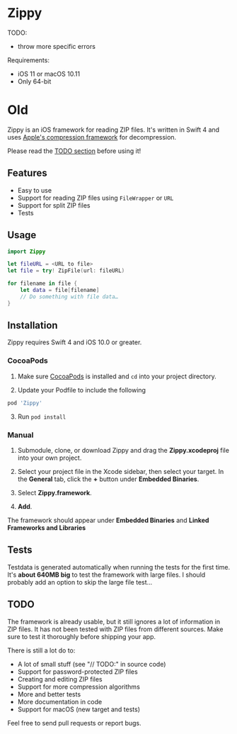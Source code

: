 # Zippy



TODO:
- throw more specific errors



Requirements:
- iOS 11 or macOS 10.11
- Only 64-bit










# Old

Zippy is an iOS framework for reading ZIP files. It's written in Swift 4 and uses [Apple's compression framework](https://developer.apple.com/reference/compression) for decompression.

Please read the [TODO section](#todo) before using it!

## Features

- Easy to use
- Support for reading ZIP files using `FileWrapper` or `URL`
- Support for split ZIP files
- Tests

## Usage

``` swift
import Zippy

let fileURL = <URL to file>
let file = try! ZipFile(url: fileURL)

for filename in file {
    let data = file[filename]
    // Do something with file data…
}
```

## Installation

Zippy requires Swift 4 and iOS 10.0 or greater.

### CocoaPods

1. Make sure [CocoaPods](https://cocoapods.org) is installed and `cd` into your project directory.

2. Update your Podfile to include the following

``` ruby
pod 'Zippy'
```

3. Run `pod install`

### Manual

1. Submodule, clone, or download Zippy and drag the **Zippy.xcodeproj** file into your own project.

2. Select your project file in the Xcode sidebar, then select your target. In the **General** tab, click the **+** button under **Embedded Binaries**.

3. Select **Zippy.framework**.

4. **Add**.

The framework should appear under **Embedded Binaries** and **Linked Frameworks and Libraries**

## Tests

Testdata is generated automatically when running the tests for the first time. It's **about 640MB big** to test the framework with large files. I should probably add an option to skip the large file test…

## TODO

The framework is already usable, but it still ignores a lot of information in ZIP files. It has not been tested with ZIP files from different sources. Make sure to test it thoroughly before shipping your app.

There is still a lot do to:

- A lot of small stuff (see "// TODO:" in source code)
- Support for password-protected ZIP files
- Creating and editing ZIP files
- Support for more compression algorithms
- More and better tests
- More documentation in code
- Support for macOS (new target and tests)

Feel free to send pull requests or report bugs.
